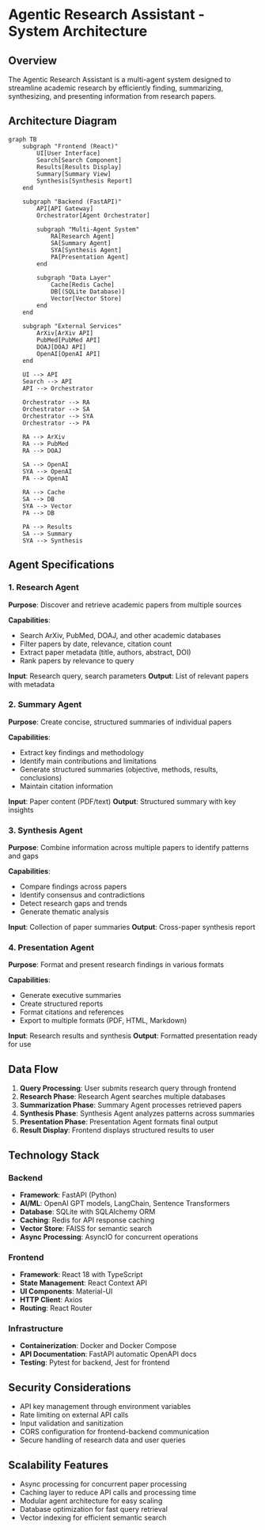 # Agentic Research Assistant - System Architecture

## Overview

The Agentic Research Assistant is a multi-agent system designed to streamline academic research by efficiently finding, summarizing, synthesizing, and presenting information from research papers.

## Architecture Diagram

```mermaid
graph TB
    subgraph "Frontend (React)"
        UI[User Interface]
        Search[Search Component]
        Results[Results Display]
        Summary[Summary View]
        Synthesis[Synthesis Report]
    end

    subgraph "Backend (FastAPI)"
        API[API Gateway]
        Orchestrator[Agent Orchestrator]
        
        subgraph "Multi-Agent System"
            RA[Research Agent]
            SA[Summary Agent]
            SYA[Synthesis Agent]
            PA[Presentation Agent]
        end
        
        subgraph "Data Layer"
            Cache[Redis Cache]
            DB[(SQLite Database)]
            Vector[Vector Store]
        end
    end

    subgraph "External Services"
        ArXiv[ArXiv API]
        PubMed[PubMed API]
        DOAJ[DOAJ API]
        OpenAI[OpenAI API]
    end

    UI --> API
    Search --> API
    API --> Orchestrator
    
    Orchestrator --> RA
    Orchestrator --> SA
    Orchestrator --> SYA
    Orchestrator --> PA
    
    RA --> ArXiv
    RA --> PubMed
    RA --> DOAJ
    
    SA --> OpenAI
    SYA --> OpenAI
    PA --> OpenAI
    
    RA --> Cache
    SA --> DB
    SYA --> Vector
    PA --> DB
    
    PA --> Results
    SA --> Summary
    SYA --> Synthesis
```

## Agent Specifications

### 1. Research Agent
**Purpose**: Discover and retrieve academic papers from multiple sources

**Capabilities**:
- Search ArXiv, PubMed, DOAJ, and other academic databases
- Filter papers by date, relevance, citation count
- Extract paper metadata (title, authors, abstract, DOI)
- Rank papers by relevance to query

**Input**: Research query, search parameters
**Output**: List of relevant papers with metadata

### 2. Summary Agent
**Purpose**: Create concise, structured summaries of individual papers

**Capabilities**:
- Extract key findings and methodology
- Identify main contributions and limitations
- Generate structured summaries (objective, methods, results, conclusions)
- Maintain citation information

**Input**: Paper content (PDF/text)
**Output**: Structured summary with key insights

### 3. Synthesis Agent
**Purpose**: Combine information across multiple papers to identify patterns and gaps

**Capabilities**:
- Compare findings across papers
- Identify consensus and contradictions
- Detect research gaps and trends
- Generate thematic analysis

**Input**: Collection of paper summaries
**Output**: Cross-paper synthesis report

### 4. Presentation Agent
**Purpose**: Format and present research findings in various formats

**Capabilities**:
- Generate executive summaries
- Create structured reports
- Format citations and references
- Export to multiple formats (PDF, HTML, Markdown)

**Input**: Research results and synthesis
**Output**: Formatted presentation ready for use

## Data Flow

1. **Query Processing**: User submits research query through frontend
2. **Research Phase**: Research Agent searches multiple databases
3. **Summarization Phase**: Summary Agent processes retrieved papers
4. **Synthesis Phase**: Synthesis Agent analyzes patterns across summaries
5. **Presentation Phase**: Presentation Agent formats final output
6. **Result Display**: Frontend displays structured results to user

## Technology Stack

### Backend
- **Framework**: FastAPI (Python)
- **AI/ML**: OpenAI GPT models, LangChain, Sentence Transformers
- **Database**: SQLite with SQLAlchemy ORM
- **Caching**: Redis for API response caching
- **Vector Store**: FAISS for semantic search
- **Async Processing**: AsyncIO for concurrent operations

### Frontend
- **Framework**: React 18 with TypeScript
- **State Management**: React Context API
- **UI Components**: Material-UI
- **HTTP Client**: Axios
- **Routing**: React Router

### Infrastructure
- **Containerization**: Docker and Docker Compose
- **API Documentation**: FastAPI automatic OpenAPI docs
- **Testing**: Pytest for backend, Jest for frontend

## Security Considerations

- API key management through environment variables
- Rate limiting on external API calls
- Input validation and sanitization
- CORS configuration for frontend-backend communication
- Secure handling of research data and user queries

## Scalability Features

- Async processing for concurrent paper processing
- Caching layer to reduce API calls and processing time
- Modular agent architecture for easy scaling
- Database optimization for fast query retrieval
- Vector indexing for efficient semantic search